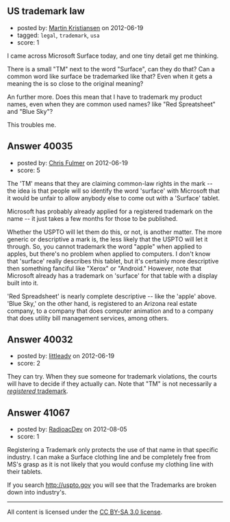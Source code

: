 ## US trademark law

- posted by: [Martin Kristiansen](https://stackexchange.com/users/-1/18432-martin-kristiansen) on 2012-06-19
- tagged: `legal`, `trademark`, `usa`
- score: 1

I came across Microsoft Surface today, and one tiny detail get me thinking.

There is a small "TM" next to the word "Surface", can they do that? Can a common word like surface be trademarked like that? Even when it gets a meaning the is so close to the original meaning?

An further more. Does this mean that I have to trademark my product names, even when they are common used names? like "Red Spreatsheet" and "Blue Sky"?

This troubles me.


## Answer 40035

- posted by: [Chris Fulmer](https://stackexchange.com/users/-1/17026-chris-fulmer) on 2012-06-19
- score: 5

The 'TM' means that they are claiming common-law rights in the mark -- the idea is that people will so identify the word 'surface' with Microsoft that it would be unfair to allow anybody else to come out with a 'Surface' tablet.  

Microsoft has probably already applied for a registered trademark on the name -- it just takes a few months for those to be published.

Whether the USPTO will let them do this, or not, is another matter.  The more generic or descriptive a mark is, the less likely that the USPTO will let it through.  So, you cannot trademark the word "apple" when applied to apples, but there's no problem when applied to computers.  I don't know that 'surface' really describes this tablet, but it's certainly more descriptive then something fanciful like "Xerox" or "Android."  However, note that Microsoft already has a trademark on 'surface' for that table with a display built into it.

'Red Spreadsheet' is nearly complete descriptive -- like the 'apple' above.  'Blue Sky,' on the other hand, is registered to an Arizona real estate company, to a company that does computer animation and to a company that does utility bill management services, among others.



## Answer 40032

- posted by: [littleadv](https://stackexchange.com/users/-1/13808-littleadv) on 2012-06-19
- score: 2

<p>They can try. When they sue someone for trademark violations, the courts will have to decide if they actually can. Note that "TM" is not necessarily a <a href="http://en.wikipedia.org/wiki/Trademark_symbol" rel="nofollow"><em>registered</em> trademark</a>.</p>



## Answer 41067

- posted by: [RadioacDev](https://stackexchange.com/users/-1/19074-radioacdev) on 2012-08-05
- score: 1

Registering a Trademark only protects the use of that name in that specific industry. I can make a Surface clothing line and be completely free from MS's grasp as it is not likely that you would confuse my clothing line with their tablets.

If you search http://uspto.gov you will see that the Trademarks are broken down into industry's.



---

All content is licensed under the [CC BY-SA 3.0 license](https://creativecommons.org/licenses/by-sa/3.0/).
